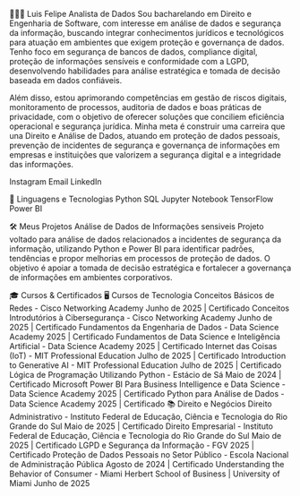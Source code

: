 👨🏻‍💻 Luis Felipe
Analista de Dados
Sou bacharelando em Direito e Engenharia de Software, com interesse em análise de dados e segurança da informação, buscando integrar conhecimentos jurídicos e tecnológicos para atuação em ambientes que exigem proteção e governança de dados. Tenho foco em segurança de bancos de dados, compliance digital, proteção de informações sensíveis e conformidade com a LGPD, desenvolvendo habilidades para análise estratégica e tomada de decisão baseada em dados confiáveis.

Além disso, estou aprimorando competências em gestão de riscos digitais, monitoramento de processos, auditoria de dados e boas práticas de privacidade, com o objetivo de oferecer soluções que conciliem eficiência operacional e segurança jurídica. Minha meta é construir uma carreira que una Direito e Análise de Dados, atuando em proteção de dados pessoais, prevenção de incidentes de segurança e governança de informações em empresas e instituições que valorizem a segurança digital e a integridade das informações.

Instagram Email LinkedIn

🤖 Linguagens e Tecnologias
Python SQL Jupyter Notebook TensorFlow Power BI

🛠️ Meus Projetos
Análise de Dados de Informações sensiveis
Projeto voltado para análise de dados relacionados a incidentes de segurança da informação, utilizando Python e Power BI para identificar padrões, tendências e propor melhorias em processos de proteção de dados. O objetivo é apoiar a tomada de decisão estratégica e fortalecer a governança de informações em ambientes corporativos.

🎓 Cursos & Certificados
🖥️ Cursos de Tecnologia
Conceitos Básicos de Redes - Cisco Networking Academy
Junho de 2025 | Certificado
Conceitos Introdutórios à Cibersegurança - Cisco Networking Academy
Junho de 2025 | Certificado
Fundamentos da Engenharia de Dados - Data Science Academy
2025 | Certificado
Fundamentos de Data Science e Inteligência Artificial - Data Science Academy
2025 | Certificado
Internet das Coisas (IoT) - MIT Professional Education
Julho de 2025 | Certificado
Introduction to Generative AI - MIT Professional Education
Julho de 2025 | Certificado
Lógica de Programação Utilizando Python - Estácio de Sá
Maio de 2024 | Certificado
Microsoft Power BI Para Business Intelligence e Data Science - Data Science Academy
2025 | Certificado
Python para Análise de Dados - Data Science Academy
2025 | Certificado
📚 Direito e Negócios
Direito Administrativo - Instituto Federal de Educação, Ciência e Tecnologia do Rio Grande do Sul
Maio de 2025 | Certificado
Direito Empresarial - Instituto Federal de Educação, Ciência e Tecnologia do Rio Grande do Sul
Maio de 2025 | Certificado
LGPD e Segurança da Informação - FGV
2025 | Certificado
Proteção de Dados Pessoais no Setor Público - Escola Nacional de Administração Pública
Agosto de 2024 | Certificado
Understanding the Behavior of Consumer - Miami Herbert School of Business | University of Miami
Junho de 2025

